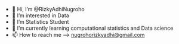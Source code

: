 - 👋 Hi, I’m @RizkyAdhiNugroho
- 👀 I’m interested in Data
- 🌱 I’m Statistics Student 
- 💞️ I’m currently learning computational statistics and Data science
- 📫 How to reach me --> nugrohorizkyadhi@gmail.com

<!---
RizkyAdhiNugroho/RizkyAdhiNugroho is a ✨ special ✨ repository because its `README.md` (this file) appears on your GitHub profile.
You can click the Preview link to take a look at your changes.
--->
